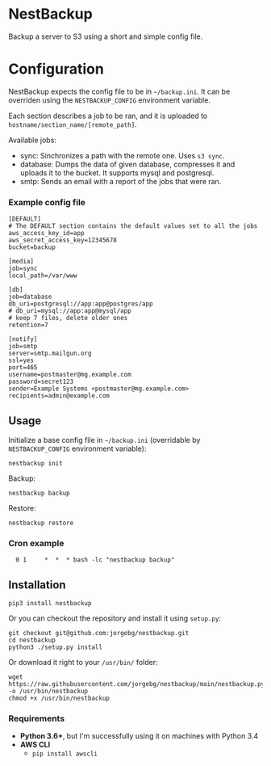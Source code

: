 # NestBackup

Backup a server to S3 using a short and simple config file.

# Configuration

NestBackup expects the config file to be in `~/backup.ini`. It can be overriden using the `NESTBACKUP_CONFIG` environment variable.

Each section describes a job to be ran, and it is uploaded to `hostname/section_name/[remote_path]`.

Available jobs:
- sync: Sinchronizes a path with the remote one. Uses `s3 sync`.
- database: Dumps the data of given database, compresses it and uploads it to the bucket. It supports mysql and postgresql.
- smtp: Sends an email with a report of the jobs that were ran.

### Example config file

```
[DEFAULT]
# The DEFAULT section contains the default values set to all the jobs
aws_access_key_id=app
aws_secret_access_key=12345678
bucket=backup

[media]
job=sync
local_path=/var/www

[db]
job=database
db_uri=postgresql://app:app@postgres/app
# db_uri=mysql://app:app@mysql/app
# keep 7 files, delete older ones
retention=7

[notify]
job=smtp
server=smtp.mailgun.org
ssl=yes
port=465
username=postmaster@mg.example.com
password=secret123
sender=Example Systems <postmaster@mg.example.com>
recipients=admin@example.com
```


## Usage

Initialize a base config file in `~/backup.ini` (overridable by `NESTBACKUP_CONFIG` environment variable):
```
nestbackup init
```

Backup:
```
nestbackup backup
```

Restore:
```
nestbackup restore
```


### Cron example

```
  0 1     *  *  * bash -lc "nestbackup backup"
```


## Installation


```
pip3 install nestbackup
```

Or you can checkout the repository and install it using `setup.py`:

```
git checkout git@github.com:jorgebg/nestbackup.git
cd nestbackup
python3 ./setup.py install
```
Or download it right to your `/usr/bin/` folder:

```
wget https://raw.githubusercontent.com/jorgebg/nestbackup/main/nestbackup.py -o /usr/bin/nestbackup
chmod +x /usr/bin/nestbackup
```

### Requirements

- **Python 3.6+**, but I'm successfully using it on machines with Python 3.4
- **AWS CLI**
  - `pip install awscli`